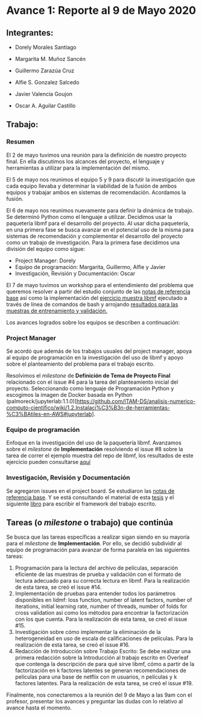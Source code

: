 # Avance 1: Reporte al 9 de Mayo 2020

## Integrantes:

* Dorely Morales Santiago

* Margarita M. Muñoz Sancén

* Guillermo Zarazúa Cruz

* Alfie S. Gonzalez Salcedo

* Javier Valencia Goujon

* Oscar A. Aguilar Castillo

## Trabajo: 

### Resumen

El 2 de mayo tuvimos una reunión para la definición de nuestro proyecto final. En ella discutimos los alcances del proyecto, el lenguaje y herramientas a utilizar para la implementación del mismo. 

El 5 de mayo nos reunimos el equipo 5 y 9 para discutir la investigación que cada equipo llevaba y determinar la viabilidad de la fusión de ambos equipos y trabajar ambos en sistemas de recomendación. Acordamos la fusión.

El 6 de mayo nos reunimos nuevamente para definir la dinámica de trabajo. Se determinó Python como el lenguaje a utilizar. Decidimos usar la paquetería libmf para el desarrollo del proyecto. Al usar dicha paquetería, en una primera fase se busca avanzar en el potencial uso de la misma para sistemas de recomendación y complementar el desarrollo del proyecto como un trabajo de investigación.
Para la primera fase decidimos una división del equipo como sigue:

* Project Manager: Dorely
* Equipo de programación: Margarita, Guillermo, Alfie y Javier
* Investigación, Revisión y Documentación: Oscar

El 7 de mayo tuvimos un workshop para el entendimiento del problema que queremos resolver a partir del estudio conjunto de las [notas de referencia base](https://heuristic-bhabha-ae33da.netlify.app/sistemas-de-recomendaci%C3%B3n-y-filtrado-colaborativo.html) así como la implementación del [ejercicio muestra libmf](https://github.com/DorelyMS/proyecto-final-equipo5-mno-2020-1/tree/master/Implementaci%C3%B3n/Ejemplo0_libmf) ejecutado a través de línea de comandos de bash y arrojando [resultados para las muestras de entrenamiento y validación.](https://github.com/DorelyMS/proyecto-final-equipo5-mno-2020-1/blob/master/Implementaci%C3%B3n/Ejemplo0_libmf/salida_ejemplo_inicial.txt)

Los avances logrados sobre los equipos se describen a continuación:

### Project Manager

Se acordó que además de los trabajos usuales del project manager, apoya al equipo de programación en la investigación del uso de libmf y apoyo sobre el planteamiento del problema para el trabajo escrito.

Resolvimos el *milestone* de **Definición de Tema de Proyecto Final** relacionado con el issue #4 para la tarea del planteamiento inicial del proyecto. Seleccionando como lenguaje de Programación Python y escogimos la imagen de Docker basada en Python (palmoreck/jupyterlab:1.1.0)[https://github.com/ITAM-DS/analisis-numerico-computo-cientifico/wiki/1.2.Instalaci%C3%B3n-de-herramientas-%C3%BAtiles-en-AWS#jupyterlab].

### Equipo de programación

Enfoque en la investigación del uso de la paquetería libmf.
Avanzamos sobre el *milestone* de **Implementación** resolviendo el issue #8 sobre la tarea de correr el ejemplo muestra del repo de libmf, los resultados de este ejercicio pueden consultarse [aquí](https://github.com/DorelyMS/proyecto-final-equipo5-mno-2020-1/tree/master/Implementaci%C3%B3n/Ejemplo0_libmf)


### Investigación, Revisión y Documentación

Se agregaron issues en el project board. Se estudiaron las [notas de referencia base](https://heuristic-bhabha-ae33da.netlify.app/sistemas-de-recomendaci%C3%B3n-y-filtrado-colaborativo.html). Y se está consultando el material de esta [tesis](https://mariobecerra.github.io/files/school_projects/tesis_lma.pdf) y el siguiente [libro](https://rd.springer.com/book/10.1007%2F978-3-319-29659-3) para escribir el framework del trabajo escrito.

## Tareas (o *milestone* o trabajo) que continúa

Se busca que las tareas específicas a realizar sigan siendo en su mayoría para el *milestone* de **Implementación**. Por ello, se decidió subdividir al equipo de programación para avanzar de forma paralela en las siguientes tareas:

1. Programación para la lectura del archivo de películas, separación eficiente de las muestras de prueba y validación con el formato de lectura adecuado para su correcta lectura en libmf. Para la realización de esta tarea, se creó el issue #14.
2. Implementación de pruebas para entender todos los parámetros disponibles en lidmf: loss function, number of latent factors, number of iterations, initial learning rate, number of threads, number of folds for cross validation así como los métodos para encontrar la factorización con los que cuenta. Para la realización de esta tarea, se creó el issue #15.
3. Investigación sobre cómo implementar la eliminación de la heterogeneidad en uso de escala de calificaciones de películas. Para la realización de esta tarea, se creó el issue #16.
4. Redacción de Introducción sobre Trabajo Escrito: Se debe realizar una primera redacción sobre la Introducción al trabajo escrito en Overleaf que contenga la descripción de para qué sirve libmf, cómo a partir de la factorización en k factores latentes se generan recomendaciones de películas para una base de netflix con m usuarios, n películas y k factores latentes. Para la realización de esta tarea, se creó el issue #19.

Finalmente, nos conectaremos a la reunión del 9 de Mayo a las 9am con el profesor, presentar los avances y preguntar las dudas con lo relativo al avance hasta el momento.
